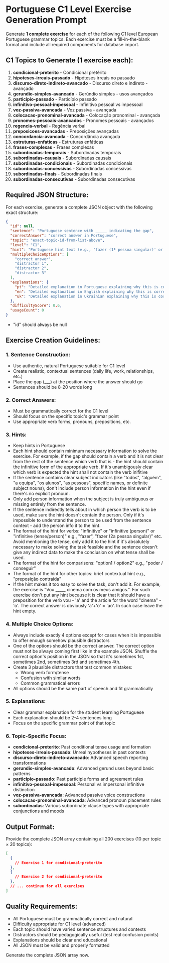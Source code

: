 # Portuguese C1 Level Exercise Generation Prompt

Generate **1 complete exercise** for each of the following C1 level European Portuguese grammar topics. Each exercise must be a fill-in-the-blank format and include all required components for database import.

## C1 Topics to Generate (1 exercise each):

1. **condicional-preterito** - Condicional pretérito
2. **hipoteses-irreais-passado** - Hipóteses irreais no passado
3. **discurso-direto-indireto-avancado** - Discurso direto e indireto - avançado
4. **gerundio-simples-avancado** - Gerúndio simples - usos avançados
5. **participio-passado** - Particípio passado
6. **infinitivo-pessoal-impessoal** - Infinitivo pessoal vs impessoal
7. **voz-passiva-avancada** - Voz passiva - avançada
8. **colocacao-pronominal-avancada** - Colocação pronominal - avançada
9. **pronomes-pessoais-avancados** - Pronomes pessoais - avançados
10. **regencia-verbal** - Regência verbal
11. **preposicoes-avancadas** - Preposições avançadas
12. **concordancia-avancada** - Concordância avançada
13. **estruturas-enfaticas** - Estruturas enfáticas
14. **frases-complexas** - Frases complexas
15. **subordinadas-temporais** - Subordinadas temporais
16. **subordinadas-causais** - Subordinadas causais
17. **subordinadas-condicionais** - Subordinadas condicionais
18. **subordinadas-concessivas** - Subordinadas concessivas
19. **subordinadas-finais** - Subordinadas finais
20. **subordinadas-consecutivas** - Subordinadas consecutivas

## Required JSON Structure:

For each exercise, generate a complete JSON object with the following exact structure:

```json
{
  "id": null,
  "sentence": "Portuguese sentence with _____ indicating the gap",
  "correctAnswer": "correct answer in Portuguese",
  "topic": "exact-topic-id-from-list-above",
  "level": "C1",
  "hint": "Portuguese hint text (e.g., 'fazer (1ª pessoa singular)' or 'poder / conseguir')",
  "multipleChoiceOptions": [
    "correct answer",
    "distractor 1", 
    "distractor 2",
    "distractor 3"
  ],
  "explanations": {
    "pt": "Detailed explanation in Portuguese explaining why this is correct and quoting the relevant grammar rule",
    "en": "Detailed explanation in English explaining why this is correct and quoting the relevant grammar rule",
    "uk": "Detailed explanation in Ukrainian explaining why this is correct and quoting the relevant grammar rule"
  },
  "difficultyScore": 0.6,
  "usageCount": 0
}
```
- "id" should always be null

## Exercise Creation Guidelines:

### 1. Sentence Construction:
- Use authentic, natural Portuguese suitable for C1 level
- Create realistic, contextual sentences (daily life, work, relationships, etc.)
- Place the gap (\_\_\_) at the position where the answer should go
- Sentences should be 8-20 words long

### 2. Correct Answers:
- Must be grammatically correct for the C1 level
- Should focus on the specific topic's grammar point
- Use appropriate verb forms, pronouns, prepositions, etc.

### 3. Hints:
- Keep hints in Portuguese
- Each hint should contain minimum necessary information to solve the exercise. For example, if the gap should contain a verb and it is not clear from the rest of the sentence which verb that is - the hint should contain the infinitive form of the appropriate verb. If it's unambigously clear which verb is expected the hint shall not contain the verb inifitive
- If the sentence contains clear subject indicators (like "todos", "alguém", "a equipa", "os alunos", "as pessoas", specific names, or definite subject nouns), don't include person information in the hint even if there's no explicit pronoun.
- Only add person information when the subject is truly ambiguous or missing entirely from the sentence.
- If the sentence indirectly tells about in which person the verb is to be used, make sure the hint doesn't contain the person. Only if it's impossible to understand the person to be used from the sentence context - add the person info it to the hint.
- The format of the hint for verbs: "infinitive" or "infinitive (person)" or "infinitive (tense/person)" e.g., "fazer", "fazer (2a pessoa singular)" etc. Avoid mentioning the tense, only add it to the hint if it's absolutely necessary to make solving the task feasible and the sentence doesn't give any indirect data to make the conclusion on what tense shall be used.
- The format of the hint for comparisons: "option1 / option2" e.g., "poder / conseguir"  
- The format of the hint for other topics: brief contextual hint e.g., "preposição contraída"
- If the hint makes it too easy to solve the task, don't add it. For example, the exercise is "Vou _____ cinema com os meus amigos.". For such exercise don't put any hint because it is clear that it should have a preposition for the verb vou - 'a' and the article for the word "cinema" - 'o'. The correct answer is obviously 'a'+'o' = 'ao'. In such case leave the hint empty.

### 4. Multiple Choice Options:
- Always include exactly 4 options except for cases when it is impossible to offer enough somehow plausible distractors
- One of the options should be the correct answer. The correct option must not be always coming first like in the example JSON. Shuffle the correct option's position in the JSON so that it's sometimes 1st, sometimes 2nd, sometimes 3rd and sometimes 4th.
- Create 3 plausible distractors that test common mistakes:
  - Wrong verb form/tense
  - Confusion with similar words
  - Common grammatical errors
- All options should be the same part of speech and fit grammatically

### 5. Explanations:
- Clear grammar explanation for the student learning Portuguese  
- Each explanation should be 2-4 sentences long
- Focus on the specific grammar point of that topic

### 6. Topic-Specific Focus:
- **condicional-preterito**: Past conditional tense usage and formation
- **hipoteses-irreais-passado**: Unreal hypotheses in past contexts
- **discurso-direto-indireto-avancado**: Advanced speech reporting transformations
- **gerundio-simples-avancado**: Advanced gerund uses beyond basic patterns
- **participio-passado**: Past participle forms and agreement rules
- **infinitivo-pessoal-impessoal**: Personal vs impersonal infinitive distinction
- **voz-passiva-avancada**: Advanced passive voice constructions
- **colocacao-pronominal-avancada**: Advanced pronoun placement rules
- **subordinadas**: Various subordinate clause types with appropriate conjunctions and moods

## Output Format:

Provide the complete JSON array containing all 200 exercises (10 per topic × 20 topics):

```json
[
  {
    // Exercise 1 for condicional-preterito
  },
  {
    // Exercise 2 for condicional-preterito  
  },
  // ... continue for all exercises
]
```

## Quality Requirements:
- All Portuguese must be grammatically correct and natural
- Difficulty appropriate for C1 level (advanced)
- Each topic should have varied sentence structures and contexts
- Distractors should be pedagogically useful (test real confusion points)
- Explanations should be clear and educational
- All JSON must be valid and properly formatted

Generate the complete JSON array now.